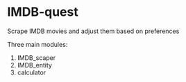 # IMDB-quest
 Scrape IMDB movies and adjust them based on preferences

Three main modules:
1) IMDB_scaper
2) IMDB_entity
3) calculator